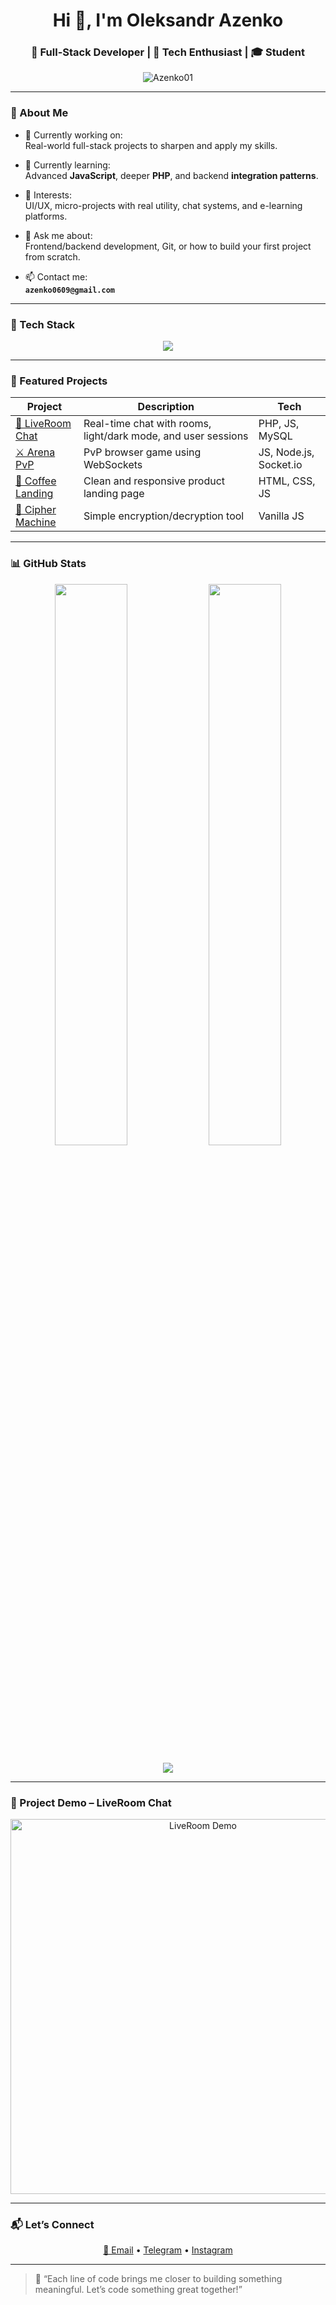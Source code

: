 <h1 align="center">Hi 👋, I'm Oleksandr Azenko</h1>
<h3 align="center">🚀 Full-Stack Developer | 🧠 Tech Enthusiast | 🎓 Student</h3>

<p align="center">
  <img src="https://komarev.com/ghpvc/?username=Azenko01&label=Profile%20views&color=0e75b6&style=flat" alt="Azenko01" />
</p>

---

### 🧠 About Me

- 🔭 Currently working on:  
  Real-world full-stack projects to sharpen and apply my skills.

- 🌱 Currently learning:  
  Advanced **JavaScript**, deeper **PHP**, and backend **integration patterns**.

- 🧩 Interests:  
  UI/UX, micro-projects with real utility, chat systems, and e-learning platforms.

- 💬 Ask me about:  
  Frontend/backend development, Git, or how to build your first project from scratch.

- 📫 Contact me:  
  **`azenko0609@gmail.com`**

---

### 🚀 Tech Stack

<p align="center">
  <img src="https://skillicons.dev/icons?i=html,css,js,php,mysql,git,github,vscode,figma,linux,nodejs" />
</p>

---

### 🌟 Featured Projects

| Project | Description | Tech |
|--------|-------------|------|
| [💬 LiveRoom Chat](https://github.com/Azenko01/LiveRoom) | Real-time chat with rooms, light/dark mode, and user sessions | PHP, JS, MySQL |
| [⚔️ Arena PvP](https://github.com/Azenko01/Arena-Battle-PvP-Mini-Game-with-WebSocket) | PvP browser game using WebSockets | JS, Node.js, Socket.io |
| [🎨 Coffee Landing](https://github.com/Azenko01/coffee-landing) | Clean and responsive product landing page | HTML, CSS, JS |
| [🔐 Cipher Machine](https://github.com/Azenko01/cipher-machine) | Simple encryption/decryption tool | Vanilla JS |

---

### 📊 GitHub Stats

<p align="center">
  <img src="https://github-readme-stats.vercel.app/api?username=Azenko01&show_icons=true&theme=tokyonight&hide_border=true&rank_icon=github" width="48%" />
  <img src="https://streak-stats.demolab.com?user=Azenko01&theme=tokyonight&hide_border=true" width="48%" />
</p>

<p align="center">
  <img src="https://github-readme-activity-graph.vercel.app/graph?username=Azenko01&theme=react-dark&hide_border=true" />
</p>

---

### 🎥 Project Demo – LiveRoom Chat

<p align="center">
  <img src="https://github.com/Azenko01/LiveRoom/blob/main/assets/demo.gif?raw=true" alt="LiveRoom Demo" width="600"/>
</p>

---

### 📬 Let’s Connect

<p align="center">
  <a href="mailto:azenko0609@gmail.com">📧 Email</a> • 
  <a href="https://t.me/OleksandrA0101">Telegram</a> • 
  <a href="https://www.instagram.com/sa_sha698d/">Instagram</a>
</p>

---

> 🧭 “Each line of code brings me closer to building something meaningful. Let’s code something great together!”

